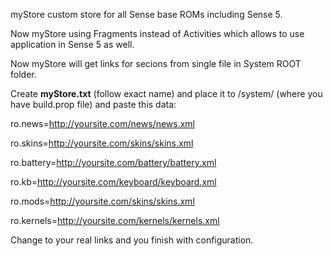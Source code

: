 myStore custom store for all Sense base ROMs including Sense 5. 

Now myStore using Fragments instead of Activities which allows to use application in Sense 5 as well. 

Now myStore will get links for secions from single file in System ROOT folder. 

Create <b>myStore.txt</b> (follow exact name) and place it to /system/ (where you have build.prop file) and paste this data:

ro.news=http://yoursite.com/news/news.xml

ro.skins=http://yoursite.com/skins/skins.xml

ro.battery=http://yoursite.com/battery/battery.xml

ro.kb=http://yoursite.com/keyboard/keyboard.xml

ro.mods=http://yoursite.com/skins/skins.xml

ro.kernels=http://yoursite.com/kernels/kernels.xml


Change to your real links and you finish with configuration. 

